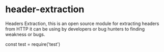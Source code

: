 # header-extraction
Headers Extraction, this is an open source module for extracting headers from HTTP it can be using by developers or bug hunters to finding weakness or bugs.

const test = require('test')
